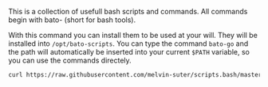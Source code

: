 This is a collection of usefull bash scripts and commands. All commands begin with bato- (short for bash tools).

With this command you can install them to be used at your will. They will be installed into `/opt/bato-scripts`.
You can type the command `bato-go` and the path will automatically be inserted into your current `$PATH` variable, so you can use the commands directely.

```bash
curl https://raw.githubusercontent.com/melvin-suter/scripts.bash/master/setup.sh | bash
```
